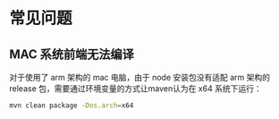 # 常见问题

## MAC 系统前端无法编译
对于使用了 arm 架构的 mac 电脑，由于 node 安装包没有适配 arm 架构的 release 包，需要通过环境变量的方式让maven认为在 x64 系统下运行：
```bash
mvn clean package -Dos.arch=x64
```